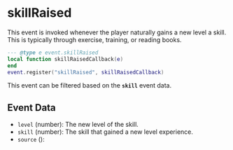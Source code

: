 # skillRaised

This event is invoked whenever the player naturally gains a new level a skill. This is typically through exercise, training, or reading books.

```lua
--- @type e event.skillRaised
local function skillRaisedCallback(e)
end
event.register("skillRaised", skillRaisedCallback)
```

This event can be filtered based on the **`skill`** event data.

## Event Data

* `level` (number): The new level of the skill.
* `skill` (number): The skill that gained a new level experience.
* `source` (): 

